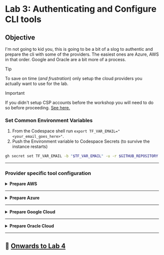 # Lab 3: Authenticating and Configure CLI tools

## Objective

I'm not going to kid you, this is going to be a bit of a slog to authentic and prepare the cli with some of the providers. The easiest ones are Azure, AWS in that order. Google and Oracle are a bit more of a process.

> [!TIP]
> To save on time (_and frustration_) only setup the cloud providers you actually want to use for the lab.

> [!IMPORTANT]
> If you didn't setup CSP accounts before the workshop you will need to do so before proceeding. [See here.](https://github.com/ipv6tech/cloud-networking-101?tab=readme-ov-file#further-learning)

### Set Common Environment Variables

1. From the Codespace shell run `export TF_VAR_EMAIL="<your_email_goes_here>"`.
2. Push the Environment variable to Codespace Secrets (to survive the instance restarts)

```bash
gh secret set TF_VAR_EMAIL -b "$TF_VAR_EMAIL" -u -r $GITHUB_REPOSITORY
```

---

### Provider specific tool configuration

<details>
<summary><b>Prepare AWS</b></summary>

> NOTE: Make sure your AWS account has admin permissions!

1. To create an AWS security key, you can:
   1. Go to the AWS management console
   2. Click the `Profile name` pull down menu in the upper right hand of the screen.
   3. Click `Security Credentials`
   4. Find the Access Keys section and press `Create access key`.
   5. Select `Other` and press `Next`.
   6. _(Optional) Provide a description.
   7. Press `Create access key`.
   8. Click Show Access Key
   9. Press `Download .csv file` and save the keys on your local computer. (Leave this window/tab open)
2. From the Codespaces shell run `aws configure`.
3. Copy and Paste the Access Key and Secret Access key from the AWS console into the Codespace shell when prompted.
4. At the prompt for region enter `us-east-1`.
5. At the prompt for Default output format [None]: you can accept the default of None and hit enter.

At this point you've configured AWS CLI tools with the same permissions as your account.

</details>

---

<details>
<summary><b>Prepare Azure</b></summary>

#### Step 1: Authenticate Azure

1. From the Codespaces shell run `az login --use-device-code`.
2. Follow the directions to authenticate the azure cli tools with your account.
3. From the output in the shell find the line that includes `"id": "000000-0000-0000-0000-00000000"` and copy the string.
4. From the Codespaces shell run `export TF_VAR_AZ_SUBSCRIPTION_ID="<paste the id from above>"` and hit enter.

At this point you've authenticated the Azure CLI tools with the permissions of your user account and exported the subscription_id as an environment variable that will be used by the Terraform plan to build out the Azure i2lab environment.

#### Step 2: Push our Azure environment variables into Codespaces Secrets

Let's push the environment variable(s) we setup in the previous section our Codespaces Secrets. This is how we can get securely set and get the environment variables to persist between Codespace restarts.

1. Copy and paste the following into a Codespace Shell:

```bash
gh secret set TF_VAR_AZ_SUBSCRIPTION_ID -b "$TF_VAR_AZ_SUBSCRIPTION_ID" -u -r $GITHUB_REPOSITORY
```

2. In the message box that pops up press `Reload to apply`![Reload to apply](files/reload_to_apply.png)

**Congratulations!**

At this point you've configured Azure CLI tools with the same permissions as your account. If your account has admin privileges you should be able to use the Terraform plan to build the i2lab environment in Azure.

</details>

---

<details>
<summary><b>Prepare Google Cloud</b></summary>

> **Buckle up for this one!**

Before we can prepare the cli tools to build out our lab environment we have a bit of work to take care of.

>[!TIP]
>Hopefully you were able to complete the list below prior to the workshop. If not it's pretty quick to click-ops through these items.

#### Prerequisites

- [Create a Google Cloud Account](https://cloud.google.com/free?hl=en).
- [Setup a billing account](https://cloud.google.com/billing/docs/how-to/create-billing-account#create-new-billing-account).
- [Create a project](https://cloud.google.com/resource-manager/docs/creating-managing-projects#creating_a_project) for the lab to provision into, I recommend something like `i2lab-2024` or `techex2024` for the project name.
- [Enable billing for the new project](https://cloud.google.com/billing/docs/how-to/modify-project).
- Enable Compute API for the project. (The easy way to do this is to navigate into the [VPC Networks](https://console.cloud.google.com/networking/networks) and click "Enable Compute API" in the console.)

#### Step 1: Authenticate the gcloud sdk tools with your Google Cloud account

1. From the Codespaces shell run `gcloud init`.
2. At the prompt to sign in hit `enter`.
3. Copy the very long URL into a new web browser window/tab and sign in with your Google Cloud account.
4. When prompted to `Sign in to Google Cloud SDK` Press `Continue`.
5. When prompted that `Google Cloud SDK wants access to your Google Account` press `Allow`.
6. Press `Copy` for the verification code.
7. Paste the verification code into the Codespaces shell and hit `enter`.
8. From the list choose the project you created for this workshop.
9. When prompted `to configure a default Compute Region and Zone` press `enter`.
10. Look for `us-east4-a` and `type the number` for that region and zone and press `enter`.
11. In the Codespaces shell run `gcloud projects list` and note the PROJECT_ID for your new project.
12. In the Codespaces shell run `export TF_VAR_GC_PROJECT_ID="<PROJECT_ID>"`

#### Step 2: Push our Google Cloud environment variables into Codespaces Secrets

Let's push the environment variable(s) we setup in the previous section our Codespaces Secrets. This is how we can get securely set and get the environment variables to persist between Codespace restarts.

Copy and paste the following into a Codespace Shell:

```bash
gh secret set TF_VAR_GC_PROJECT_ID -b "$TF_VAR_GC_PROJECT_ID" -u -r $GITHUB_REPOSITORY
```

2. In the message box that pops up press `Reload to apply`![Reload to apply](files/reload_to_apply.png)

#### Step 3: Next create credentials for our Codespaces shell

1. From the Codespaces shell run `gcloud auth application-default login`.
2. Copy the long URL from the Codespaces shell into a new web browser window.
3. Sign in to your Google Cloud Account.
4. When prompted to `Sign in to Google Auth Library` Press `Continue`.
5. When prompted that `Google Auth Library wants access to your Google Account` press `Allow`.
6. Press `Copy` for the verification code.
7. Paste the verification code into the Codespaces shell and hit `enter`.

#### Step 4: Delete Google Cloud default VPC Network

In the new project you created you likely have a default VPC Network. Let's go ahead and remove that mess.

1. To verify there is a _default_ VPC Network from the Codespaces shell `gcloud compute networks list`.
2. From the Codespaces shell run `gcloud compute networks delete default`.
3. At the "Do you want to continue." prompt hit `enter`.

**Congratulations!**

I wasn't kidding about the process to get this one ready for our lab. At this point you've configured gcloud sdk with the same permissions as your account. If your account has admin privileges and you have a blank project to work with you should be able to use the Terraform plan to build the i2lab environment.

</details>

---

<details>
<summary><b>Prepare Oracle Cloud</b></summary>

#### Step 1: Create a Compartment

1. [Follow this link](https://cloud.oracle.com/identity/compartments) to navigate to the OCI compartments service.
2. Press `Create Compartment` to create a new Compartment for the lab.![Create Compartment](files/oci_create_compartment.png)
3. Name the Lab compartment `i2lab`.
4. Provide a description for the new compartment.
5. Press `Create Compartment`.
6. Select the new compartment name in the list of compartments. (You might have to refresh the page.)
7. Under Compartment Information use the `copy` link next to the OCID.
8. Set the OCI compartment variable: `export TF_VAR_OCI_COMPARTMENT="<paste_compartment_ocid>"`.

#### Step 2: Create API keys and set environment variables

1. In a Codespaces shell run `cat ~/.oci/oci_key_public.pem` and copy the output.
2. In the OCI Console navigation to [My profile](https://cloud.oracle.com/identity/domains/my-profile).
3. Under the Resources section on the bottom left select `API Keys`.
4. Select `Add API Key`.
5. Select `Paste Public Keys`.
6. Paste the output from the Codespaces shell in step #1, including the lines with BEGIN PUBLIC KEY and END PUBLIC KEY.
7. Select `Add`. Keep this window open for the next section.
8. From the Codespaces shell
   1. Set the OCI tenancy variable: `export TF_VAR_OCI_TENANCY="<paste_tenancy_ocid>"`.
   2. Set the OCI user variable: `export TF_VAR_OCI_USER="<paste_user_ocid>"`.
   3. Set the OCI fingerprint variable: `export TF_VAR_OCI_FINGERPRINT="<paste_fingerprint>"`.
   4. _(Optional)_ Set the OCI region variable: `export TF_VAR_OCI_REGION="<paste_region>"`.

#### Step 3: Push our OCI environment variables into Codespaces Secrets

Let's push the environment variable(s) we setup in the previous section our Codespaces Secrets. This is how we can get securely set and get the environment variables to persist between Codespace restarts.

1. Copy and paste the following into a Codespace Shell:

>```bash
>gh secret set TF_VAR_OCI_COMPARTMENT -b "$TF_VAR_OCI_COMPARTMENT" -u -r $GITHUB_REPOSITORY
>gh secret set TF_VAR_OCI_TENANCY -b "$TF_VAR_OCI_TENANCY" -u -r $GITHUB_REPOSITORY
>gh secret set TF_VAR_OCI_USER -b "$TF_VAR_OCI_USER" -u -r $GITHUB_REPOSITORY
>gh secret set TF_VAR_OCI_FINGERPRINT -b "$TF_VAR_OCI_FINGERPRINT" -u -r $GITHUB_REPOSITORY
>```

2. Optional:

> ```bash
> gh secret set TF_VAR_OCI_REGION -b "$TF_VAR_OCI_REGION" -u -r $GITHUB_REPOSITORY
> ```

3. In the message box that pops up press `Reload to apply`![Reload to apply](files/reload_to_apply.png)

<!--
Want to write these out to a file instead?

```bash
sed -i "/TF_VAR_OCI_COMPARTMENT=\"\"/c\TF_VAR_OCI_COMPARTMENT=\"$TF_VAR_OCI_COMPARTMENT\"" $CODESPACE_VSCODE_FOLDER/lab/files/secrets
sed -i "/TF_VAR_OCI_TENANCY=\"\"/c\TF_VAR_OCI_TENANCY=\"$TF_VAR_OCI_TENANCY\"" $CODESPACE_VSCODE_FOLDER/lab/files/secrets
sed -i "/TF_VAR_OCI_USER=\"\"/c\TF_VAR_OCI_USER=\"$TF_VAR_OCI_USER\"" $CODESPACE_VSCODE_FOLDER/lab/files/secrets
sed -i "/TF_VAR_OCI_FINGERPRINT=\"\"/c\TF_VAR_OCI_FINGERPRINT=\"$TF_VAR_OCI_FINGERPRINT\"" $CODESPACE_VSCODE_FOLDER/lab/files/secrets
```
-->

**Congratulations!**

At this point you've configured OCI CLI with the same permissions as your account. If your account has admin privileges you should be able to use the Terraform plan to build the i2lab environment.

</details>

---

## :rocket: [Onwards to Lab 4](lab4.md)
